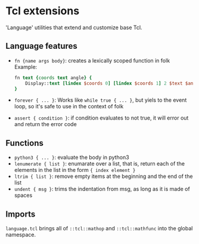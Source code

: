 # Tcl extensions

'Language' utilities that extend and customize base Tcl.

## Language features

- `fn {name args body}`: creates a lexically scoped function in folk
    Example:

    ```tcl
    fn text {coords text angle} {
        Display::text [lindex $coords 0] [lindex $coords 1] 2 $text $angle
    }
    ```

- `forever { ... }`: Works like `while true { ... }`, but yiels to the event loop, so it's safe to use in the context of folk
- `assert { condition }`: if condition evaluates to not true, it will error out and return the error code

## Functions

- `python3 { ... }`: evaluate the body in python3
- `lenumerate { list }`: enumarate over a list, that is, return each of the elements in the list in the form `{ index element }`
- `ltrim { list }`: remove empty items at the beginning and the end of the list
- `undent { msg }`: trims the indentation from msg, as long as it is made of spaces

## Imports

`language.tcl` brings all of `::tcl::mathop` and `::tcl::mathfunc` into the global namespace.
